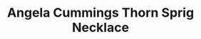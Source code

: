 ---
title: Angela Cummings Thorn Sprig Necklace
description: |
  This lovely arrangement of 36 Akoya Pearls recalls a circlet crown with golden, sculpted tendrils - a collar necklace that frames the face with luminous warmth.
specs: |
  8.75 - 6mm Akoya Cultured Pearls, set in 18K Yellow Gold.
images:
  - /uploads/angela-cummings-for-assael-thorn-sprig-necklace.png
category: Angela Cummings
order: 3
tags:
  - necklaces
---